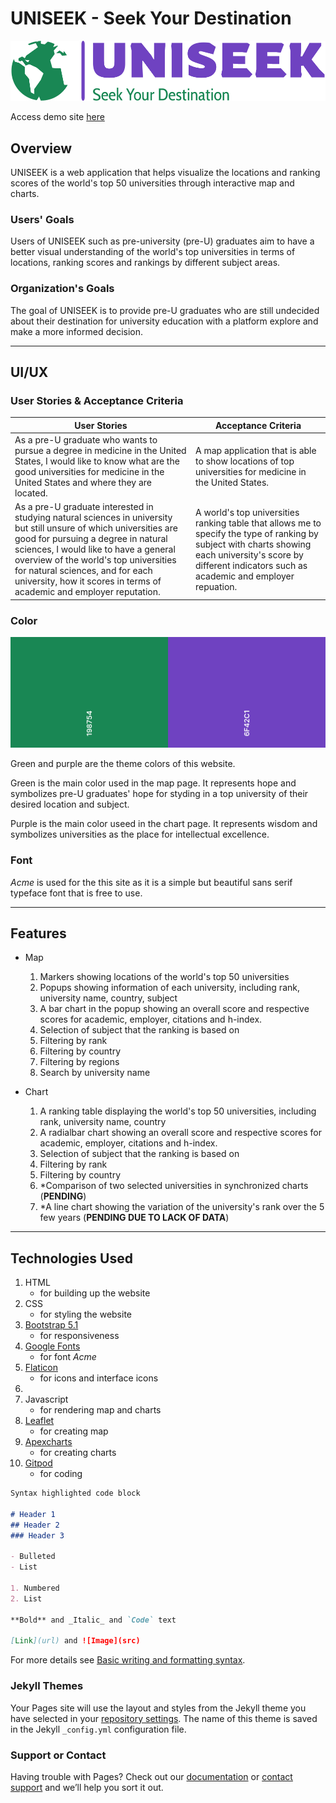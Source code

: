 # UNISEEK - Seek Your Destination

![Logo](images/logo.png)

Access demo site [here](https://josezhz.github.io/project-1/)

## Overview

UNISEEK is a web application that helps visualize the locations and ranking scores of the world's top 50 universities through interactive map and charts.

### Users' Goals

Users of UNISEEK such as pre-university (pre-U) graduates aim to have a better visual understanding of the world's top universities in terms of locations, ranking scores and rankings by different subject areas.

### Organization's Goals

The goal of UNISEEK is to provide pre-U graduates who are still undecided about their destination for university education with a platform explore and make a more informed decision.

---

## UI/UX

### User Stories & Acceptance Criteria

User Stories | Acceptance Criteria
--- | ---
As a pre-U graduate who wants to pursue a degree in medicine in the United States, I would like to know what are the good universities for medicine in the United States and where they are located. | A map application that is able to show locations of top universities for medicine in the United States.
As a pre-U graduate interested in studying natural sciences in university but still unsure of which universities are good for pursuing a degree in natural sciences, I would like to have a general overview of the world's top universities for natural sciences, and for each university, how it scores in terms of academic and employer reputation. | A world's top universities ranking table that allows me to specify the type of ranking by subject with charts showing each university's score by different indicators such as academic and employer repuation.

### Color

![Theme colors](images/theme_colors.png)

Green and purple are the theme colors of this website.

Green is the main color used in the map page. It represents hope and symbolizes pre-U graduates' hope for styding in a top university of their desired location and subject.

Purple is the main color useed in the chart page. It represents wisdom and symbolizes universities as the place for intellectual excellence.

### Font

_Acme_ is used for the this site as it is a simple but beautiful sans serif typeface font that is free to use.

---

## Features

- Map
    1. Markers showing locations of the world's top 50 universities
    2. Popups showing information of each university, including rank, university name, country, subject
    3. A bar chart in the popup showing an overall score and respective scores for academic, employer, citations and h-index.
    4. Selection of subject that the ranking is based on
    5. Filtering by rank
    6. Filtering by country
    7. Filtering by regions
    8. Search by university name

- Chart
    1. A ranking table displaying the world's top 50 universities, including rank, university name, country
    2. A radialbar chart showing an overall score and respective scores for academic, employer, citations and h-index.
    3. Selection of subject that the ranking is based on
    4. Filtering by rank
    5. Filtering by country
    6. *Comparison of two selected universities in synchronized charts (**PENDING**)
    7. *A line chart showing the variation of the university's rank over the 5 few years (**PENDING DUE TO LACK OF DATA**)

---

## Technologies Used

1. HTML
    - for building up the website
2. CSS
    - for styling the website
3. [Bootstrap 5.1](https://getbootstrap.com/docs/5.1/getting-started/introduction/)
    - for responsiveness
4. [Google Fonts](https://fonts.google.com/)
    - for font _Acme_
5. [Flaticon](https://www.flaticon.com/)
    - for icons and interface icons
6. 
5. Javascript
    - for rendering map and charts
6. [Leaflet](https://leafletjs.com/)
    - for creating map
7. [Apexcharts](https://apexcharts.com/)
    - for creating charts
8. [Gitpod](https://www.gitpod.io/)
    - for coding



```markdown
Syntax highlighted code block

# Header 1
## Header 2
### Header 3

- Bulleted
- List

1. Numbered
2. List

**Bold** and _Italic_ and `Code` text

[Link](url) and ![Image](src)
```

For more details see [Basic writing and formatting syntax](https://docs.github.com/en/github/writing-on-github/getting-started-with-writing-and-formatting-on-github/basic-writing-and-formatting-syntax).

### Jekyll Themes

Your Pages site will use the layout and styles from the Jekyll theme you have selected in your [repository settings](https://github.com/josezhz/project-1/settings/pages). The name of this theme is saved in the Jekyll `_config.yml` configuration file.

### Support or Contact

Having trouble with Pages? Check out our [documentation](https://docs.github.com/categories/github-pages-basics/) or [contact support](https://support.github.com/contact) and we’ll help you sort it out.
